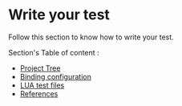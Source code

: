 # Write your test

Follow this section to know how to write your test.

Section's Table of content :

* [Project Tree](0_ProjectTree.html)
* [Binding configuration](1_BindingConfiguration.html)
* [LUA test files](2_LUATestFiles.html)
* [References](Reference/Introduction.html)
